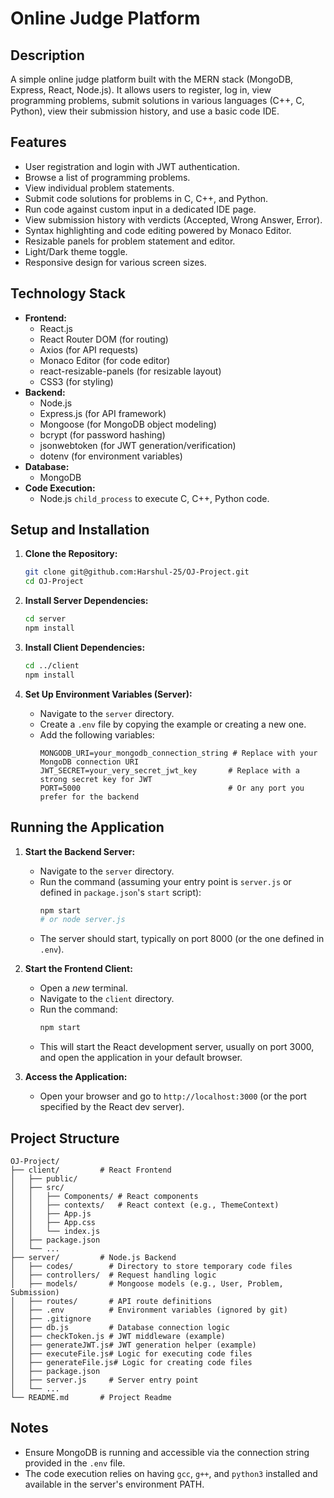 # Online Judge Platform

## Description

A simple online judge platform built with the MERN stack (MongoDB, Express, React, Node.js). It allows users to register, log in, view programming problems, submit solutions in various languages (C++, C, Python), view their submission history, and use a basic code IDE.

## Features

*   User registration and login with JWT authentication.
*   Browse a list of programming problems.
*   View individual problem statements.
*   Submit code solutions for problems in C, C++, and Python.
*   Run code against custom input in a dedicated IDE page.
*   View submission history with verdicts (Accepted, Wrong Answer, Error).
*   Syntax highlighting and code editing powered by Monaco Editor.
*   Resizable panels for problem statement and editor.
*   Light/Dark theme toggle.
*   Responsive design for various screen sizes.

## Technology Stack

*   **Frontend:**
    *   React.js
    *   React Router DOM (for routing)
    *   Axios (for API requests)
    *   Monaco Editor (for code editor)
    *   react-resizable-panels (for resizable layout)
    *   CSS3 (for styling)
*   **Backend:**
    *   Node.js
    *   Express.js (for API framework)
    *   Mongoose (for MongoDB object modeling)
    *   bcrypt (for password hashing)
    *   jsonwebtoken (for JWT generation/verification)
    *   dotenv (for environment variables)
*   **Database:**
    *   MongoDB
*   **Code Execution:**
    *   Node.js `child_process` to execute C, C++, Python code.

## Setup and Installation

1.  **Clone the Repository:**
    ```bash
    git clone git@github.com:Harshul-25/OJ-Project.git
    cd OJ-Project
    ```

2.  **Install Server Dependencies:**
    ```bash
    cd server
    npm install
    ```

3.  **Install Client Dependencies:**
    ```bash
    cd ../client
    npm install
    ```

4.  **Set Up Environment Variables (Server):**
    *   Navigate to the `server` directory.
    *   Create a `.env` file by copying the example or creating a new one.
    *   Add the following variables:
        ```dotenv
        MONGODB_URI=your_mongodb_connection_string # Replace with your MongoDB connection URI
        JWT_SECRET=your_very_secret_jwt_key       # Replace with a strong secret key for JWT
        PORT=5000                                 # Or any port you prefer for the backend
        ```

## Running the Application

1.  **Start the Backend Server:**
    *   Navigate to the `server` directory.
    *   Run the command (assuming your entry point is `server.js` or defined in `package.json`'s `start` script):
        ```bash
        npm start 
        # or node server.js
        ```
    *   The server should start, typically on port 8000 (or the one defined in `.env`).

2.  **Start the Frontend Client:**
    *   Open a *new* terminal.
    *   Navigate to the `client` directory.
    *   Run the command:
        ```bash
        npm start
        ```
    *   This will start the React development server, usually on port 3000, and open the application in your default browser.

3.  **Access the Application:**
    *   Open your browser and go to `http://localhost:3000` (or the port specified by the React dev server).

## Project Structure

```
OJ-Project/
├── client/         # React Frontend
│   ├── public/
│   ├── src/
│   │   ├── Components/ # React components
│   │   ├── contexts/   # React context (e.g., ThemeContext)
│   │   ├── App.js
│   │   ├── App.css
│   │   └── index.js
│   ├── package.json
│   └── ...
├── server/         # Node.js Backend
│   ├── codes/        # Directory to store temporary code files
│   ├── controllers/  # Request handling logic
│   ├── models/       # Mongoose models (e.g., User, Problem, Submission)
│   ├── routes/       # API route definitions
│   ├── .env          # Environment variables (ignored by git)
│   ├── .gitignore
│   ├── db.js         # Database connection logic
│   ├── checkToken.js # JWT middleware (example)
│   ├── generateJWT.js# JWT generation helper (example)
│   ├── executeFile.js# Logic for executing code files
│   ├── generateFile.js# Logic for creating code files
│   ├── package.json
│   ├── server.js     # Server entry point
│   └── ...
└── README.md       # Project Readme
```

## Notes

*   Ensure MongoDB is running and accessible via the connection string provided in the `.env` file.
*   The code execution relies on having `gcc`, `g++`, and `python3` installed and available in the server's environment PATH. 